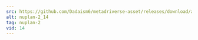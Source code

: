 ```yaml
---
src: https://github.com/Dadaism6/metadriverse-asset/releases/download/assetsv1.0.2/nuplan-2_14.mp4
alt: nuplan-2_14
tag: nuplan-2
vid: 14
---
```

